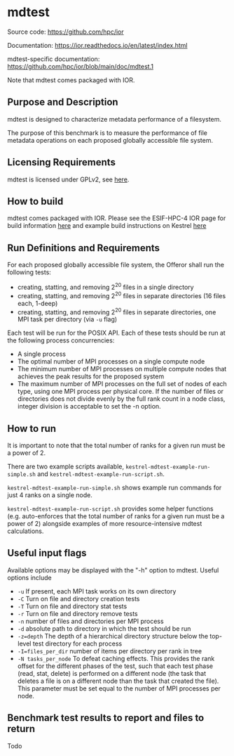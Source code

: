 # mdtest

Source code: https://github.com/hpc/ior

Documentation: https://ior.readthedocs.io/en/latest/index.html

mdtest-specific documentation: https://github.com/hpc/ior/blob/main/doc/mdtest.1

Note that mdtest comes packaged with IOR.

## Purpose and Description

mdtest is designed to characterize metadata performance of a filesystem. 

The purpose of this benchmark is to measure the performance of file metadata operations on each proposed globally accessible file system.

## Licensing Requirements

mdtest is licensed under GPLv2, see [here](https://github.com/hpc/ior?tab=License-1-ov-file).

## How to build

mdtest comes packaged with IOR. Please see the ESIF-HPC-4 IOR page for build information [here](https://github.com/NREL/ESIFHPC4/tree/main/IOR) and example build instructions on Kestrel [here](https://github.com/NREL/ESIFHPC4/blob/main/IOR/kestrel-example-build-script.sh)

## Run Definitions and Requirements

For each proposed globally accessible file system, the Offeror shall run the following tests:

- creating, statting, and removing 2<sup>20</sup> files in a single directory
- creating, statting, and removing 2<sup>20</sup> files in separate directories (16 files each, 1-deep)
- creating, statting, and removing 2<sup>20</sup> files in separate directories, one MPI task per directory (via `-u` flag)

Each test will be run for the POSIX API. Each of these tests should be run at the following process concurrencies:

- A single process
- The optimal number of MPI processes on a single compute node
- The minimum number of MPI processes on multiple compute nodes that achieves the peak results for the proposed system
- The maximum number of MPI processes on the full set of nodes of each type, using one MPI process per physical core. If the number of files or directories does not divide evenly by the full rank count in a node class, integer division is acceptable to set the -n option.

## How to run

It is important to note that the total number of ranks for a given run must be a power of 2.

There are two example scripts available, `kestrel-mdtest-example-run-simple.sh` and `kestrel-mdtest-example-run-script.sh`.

`kestrel-mdtest-example-run-simple.sh` shows example run commands for just 4 ranks on a single node.

`kestrel-mdtest-example-run-script.sh` provides some helper functions (e.g. auto-enforces that the total number of ranks for a given run must be a power of 2) alongside examples of more resource-intensive mdtest calculations.

## Useful input flags

Available options may be displayed with the "-h" option to mdtest. Useful options include

- `-u` If present, each MPI task works on its own directory
- `-C` Turn on file and directory creation tests
- `-T` Turn on file and directory stat tests
- `-r` Turn on file and directory remove tests
- `-n` number of files and directories per MPI process
- `-d` absolute path to directory in which the test should be run
- `-z=depth` The depth of a hierarchical directory structure below the top-level test directory for each process
- `-I=files_per_dir` number of items per directory per rank in tree
- `-N tasks_per_node` To defeat caching effects. This provides the rank offset for the different phases of the test, such that each test phase (read, stat, delete) is performed on a different node (the task that deletes a file is on a different node than the task that created the file). This parameter must be set equal to the number of MPI processes per node.

## Benchmark test results to report and files to return

Todo


